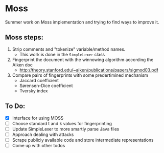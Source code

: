 # Moss

Summer work on Moss implementation and trying to find ways to improve it.

## Moss steps:

1. Strip comments and "tokenize" variable/method names.
    - This work is done in the `SimpleLexer` class
2. Fingerprint the document with the winnowing algorithm according the Aiken doc
    - http://theory.stanford.edu/~aiken/publications/papers/sigmod03.pdf
3. Compare pairs of fingerprints with some predertimined mechanism
    - Jaccard coefficient
    - Sørensen–Dice coefficient
    - Tversky index

## To Do:
 - [x] Interface for using MOSS
 - [ ] Choose standard t and k values for fingerprinting
 - [ ] Update SimpleLexer to more smartly parse Java files
 - [ ] Approach dealing with attacks
 - [ ] Scrape publicly available code and store intermediate representations
 - [ ] Come up with other todos